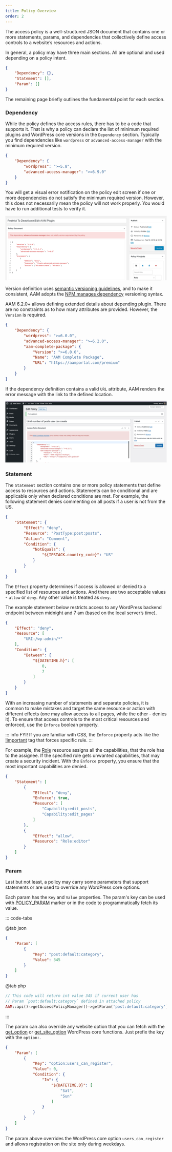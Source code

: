 ```yaml
---
title: Policy Overview
order: 2
---
```


The access policy is a well-structured JSON document that contains one or more statements, params, and dependencies that collectively define access controls to a website’s resources and actions.

In general, a policy may have three main sections. All are optional and used depending on a policy intent.

```json
{
    "Dependency": {},
    "Statement": [],
    "Param": []
}
```
The remaining page briefly outlines the fundamental point for each section.

### Dependency

While the policy defines the access rules, there has to be a code that supports it. That is why a policy can declare the list of minimum required plugins and WordPress core versions in the `Dependency` section. Typically you find dependencies like `wordpress` or `advanced-access-manager` with the minimum required version.

```json
{
    "Dependency": {
        "wordpress": ">=5.8",
        "advanced-access-manager": ">=6.9.0"
    }
}
```

You will get a visual error notification on the policy edit screen if one or more dependencies do not satisfy the minimum required version. However, this does not necessarily mean the policy will not work properly. You would have to run additional tests to verify it.

![AAM Access Policy Dependency Error](./assets/aam-policy-dependency-error.png)

Version definition uses [semantic versioning guidelines](https://semver.org/), and to make it consistent, AAM adopts the [NPM manages dependency](https://docs.npmjs.com/misc/semver) versioning syntax.

AAM 6.2.0+ allows defining extended details about depending plugin. There are no constraints as to how many attributes are provided. However, the `Version` is required.

```json
{
    "Dependency": {
        "wordpress": ">=6.0.0",
        "advanced-access-manager": ">=6.2.0",
        "aam-complete-package": {
            "Version": ">=6.0.0",
            "Name": "AAM Complete Package",
            "URL": "https://aamportal.com/premium"
        }
    }
}
```

If the dependency definition contains a valid `URL` attribute, AAM renders the error message with the link to the defined location.

![AAM Policy Dependency Error with Link](./assets/aam-policy-error-with-link.png)

### Statement

The `Statement` section contains one or more policy statements that define access to resources and actions. Statements can be conditional and are applicable only when declared conditions are met. For example, the following statement denies commenting on all posts if a user is not from the US.

```json
{
    "Statement": {
        "Effect": "deny",
        "Resource": "PostType:post:posts",
        "Action": "Comment",
        "Condition": {
            "NotEquals": {
                "${IPSTACK.country_code}": "US"
            }
        }
    }
}
```

The `Effect` property determines if access is allowed or denied to a specified list of resources and actions. And there are two acceptable values - `allow` or `deny`. Any other value is treated as `deny`.

The example statement below restricts access to any WordPress backend endpoint between midnight and 7 am (based on the local server’s time).

```json
{
    "Effect": "deny",
    "Resource": [
        "URI:/wp-admin/*"
    ],
    "Condition": {
        "Between": {
            "${DATETIME.h}": [
                0,
                7
            ]
        }
    }
}
```

With an increasing number of statements and separate policies, it is common to make mistakes and target the same resource or action with different effects (one may allow access to all pages, while the other - denies it). To ensure that access controls to the most critical resources and enforced, use the `Enforce` boolean property.

::: info FYI!
If you are familiar with CSS, the `Enforce` property acts like the [!important](https://developer.mozilla.org/en-US/docs/Web/CSS/Specificity#The_!important_exception) tag that forces specific rule.
:::

For example, the [Role](/advanced/access-policy/resource-action/role) resource assigns all the capabilities, that the role has to the assignee. If  the specified role gets unwanted capabilities, that may create a security incident. With the `Enforce` property, you ensure that the most important capabilities are denied.

```json
{
    "Statement": [
        {
            "Effect": "deny",
            "Enforce": true,
            "Resource": [
                "Capability:edit_posts",
                "Capability:edit_pages"
            ]
        },
        {
            "Effect": "allow",
            "Resource": "Role:editor"
        }
    ]
}
```

### Param

Last but not least, a policy may carry some parameters that support statements or are used to override any WordPress core options.

Each param has the `Key` and `Value` properties. The param's key can be used with [POLICY_PARAM](/advanced/access-policy/marker/policyparam) marker or in the code to programmatically fetch its value.

::: code-tabs

@tab json

```json
{
    "Param": [
        {
            "Key": "post:default:category",
            "Value": 345
        }
    ]
}
```

@tab php

```php
// This code will return int value 345 if current user has
// Param `post:default:category` defined in attached policy
AAM::api()->getAccessPolicyManager()->getParam('post:default:category');
```

:::

The param can also override any website option that you can fetch with the [get_option](https://developer.wordpress.org/reference/functions/get_option/) or [get_site_option](https://developer.wordpress.org/reference/functions/get_site_option/) WordPress core functions. Just prefix the key with the `option:`.

```json
{
    "Param": [
        {
            "Key": "option:users_can_register",
            "Value": 0,
            "Condition": {
                "In": {
                    "${DATETIME.D}": [
                        "Sat",
                        "Sun"
                    ]
                }
            }
        }
    ]
}
```
The param above overrides the WordPress core option `users_can_register` and allows registration on the site only during weekdays.